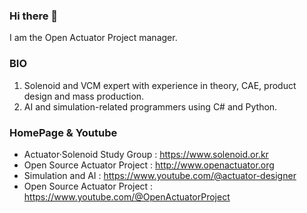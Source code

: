### Hi there 👋
I am the Open Actuator Project manager. 

### BIO
1. Solenoid and VCM expert with experience in theory, CAE, product design and mass production.
2. AI and simulation-related programmers using C# and Python.

### HomePage & Youtube
- Actuator·Solenoid Study Group : https://www.solenoid.or.kr
- Open Source Actuator Project : http://www.openactuator.org
- Simulation and AI  : https://www.youtube.com/@actuator-designer
- Open Source Actuator Project : https://www.youtube.com/@OpenActuatorProject

<!--
**OpenActuator/OpenActuator** is a ✨ _special_ ✨ repository because its `README.md` (this file) appears on your GitHub profile.

Here are some ideas to get you started:

- 🔭 I’m currently working on ...
- 🌱 I’m currently learning ...
- 👯 I’m looking to collaborate on ...
- 🤔 I’m looking for help with ...
- 💬 Ask me about ...
- 📫 How to reach me: ...
- 😄 Pronouns: ...
- ⚡ Fun fact: ...
-->
